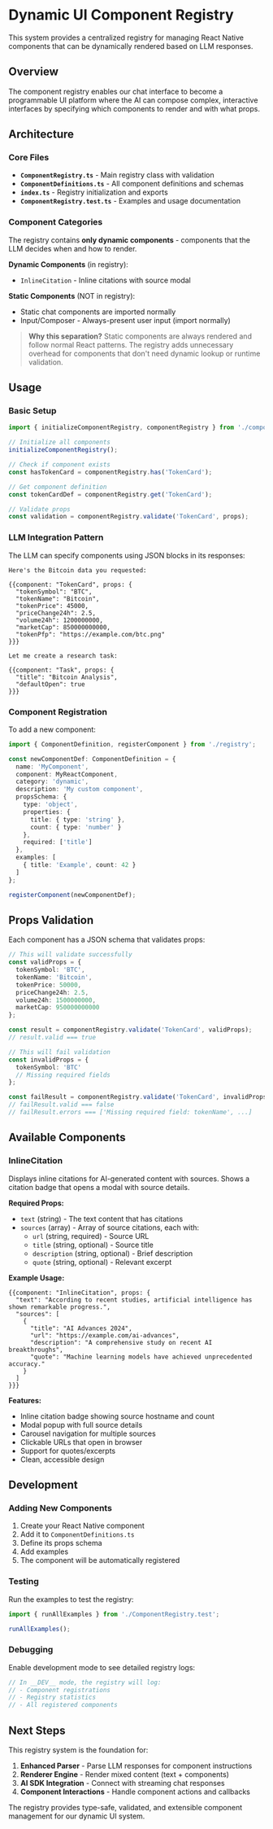 # Dynamic UI Component Registry

This system provides a centralized registry for managing React Native components that can be dynamically rendered based on LLM responses.

## Overview

The component registry enables our chat interface to become a programmable UI platform where the AI can compose complex, interactive interfaces by specifying which components to render and with what props.

## Architecture

### Core Files

- **`ComponentRegistry.ts`** - Main registry class with validation
- **`ComponentDefinitions.ts`** - All component definitions and schemas
- **`index.ts`** - Registry initialization and exports
- **`ComponentRegistry.test.ts`** - Examples and usage documentation

### Component Categories

The registry contains **only dynamic components** - components that the LLM decides when and how to render.

**Dynamic Components** (in registry):
- `InlineCitation` - Inline citations with source modal

**Static Components** (NOT in registry):
- Static chat components are imported normally
- Input/Composer - Always-present user input (import normally)

> **Why this separation?** Static components are always rendered and follow normal React patterns. The registry adds unnecessary overhead for components that don't need dynamic lookup or runtime validation.

## Usage

### Basic Setup

```typescript
import { initializeComponentRegistry, componentRegistry } from './components/registry';

// Initialize all components
initializeComponentRegistry();

// Check if component exists
const hasTokenCard = componentRegistry.has('TokenCard');

// Get component definition
const tokenCardDef = componentRegistry.get('TokenCard');

// Validate props
const validation = componentRegistry.validate('TokenCard', props);
```

### LLM Integration Pattern

The LLM can specify components using JSON blocks in its responses:

```
Here's the Bitcoin data you requested:

{{component: "TokenCard", props: {
  "tokenSymbol": "BTC",
  "tokenName": "Bitcoin",
  "tokenPrice": 45000,
  "priceChange24h": 2.5,
  "volume24h": 1200000000,
  "marketCap": 850000000000,
  "tokenPfp": "https://example.com/btc.png"
}}}

Let me create a research task:

{{component: "Task", props: {
  "title": "Bitcoin Analysis",
  "defaultOpen": true
}}}
```

### Component Registration

To add a new component:

```typescript
import { ComponentDefinition, registerComponent } from './registry';

const newComponentDef: ComponentDefinition = {
  name: 'MyComponent',
  component: MyReactComponent,
  category: 'dynamic',
  description: 'My custom component',
  propsSchema: {
    type: 'object',
    properties: {
      title: { type: 'string' },
      count: { type: 'number' }
    },
    required: ['title']
  },
  examples: [
    { title: 'Example', count: 42 }
  ]
};

registerComponent(newComponentDef);
```

## Props Validation

Each component has a JSON schema that validates props:

```typescript
// This will validate successfully
const validProps = {
  tokenSymbol: 'BTC',
  tokenName: 'Bitcoin',
  tokenPrice: 50000,
  priceChange24h: 2.5,
  volume24h: 1500000000,
  marketCap: 950000000000
};

const result = componentRegistry.validate('TokenCard', validProps);
// result.valid === true

// This will fail validation
const invalidProps = {
  tokenSymbol: 'BTC'
  // Missing required fields
};

const failResult = componentRegistry.validate('TokenCard', invalidProps);
// failResult.valid === false
// failResult.errors === ['Missing required field: tokenName', ...]
```

## Available Components

### InlineCitation
Displays inline citations for AI-generated content with sources. Shows a citation badge that opens a modal with source details.

**Required Props:**
- `text` (string) - The text content that has citations
- `sources` (array) - Array of source citations, each with:
  - `url` (string, required) - Source URL
  - `title` (string, optional) - Source title
  - `description` (string, optional) - Brief description
  - `quote` (string, optional) - Relevant excerpt

**Example Usage:**
```
{{component: "InlineCitation", props: {
  "text": "According to recent studies, artificial intelligence has shown remarkable progress.",
  "sources": [
    {
      "title": "AI Advances 2024",
      "url": "https://example.com/ai-advances",
      "description": "A comprehensive study on recent AI breakthroughs",
      "quote": "Machine learning models have achieved unprecedented accuracy."
    }
  ]
}}}
```

**Features:**
- Inline citation badge showing source hostname and count
- Modal popup with full source details
- Carousel navigation for multiple sources
- Clickable URLs that open in browser
- Support for quotes/excerpts
- Clean, accessible design

## Development

### Adding New Components

1. Create your React Native component
2. Add it to `ComponentDefinitions.ts`
3. Define its props schema
4. Add examples
5. The component will be automatically registered

### Testing

Run the examples to test the registry:

```typescript
import { runAllExamples } from './ComponentRegistry.test';

runAllExamples();
```

### Debugging

Enable development mode to see detailed registry logs:

```typescript
// In __DEV__ mode, the registry will log:
// - Component registrations
// - Registry statistics
// - All registered components
```

## Next Steps

This registry system is the foundation for:

1. **Enhanced Parser** - Parse LLM responses for component instructions
2. **Renderer Engine** - Render mixed content (text + components)
3. **AI SDK Integration** - Connect with streaming chat responses
4. **Component Interactions** - Handle component actions and callbacks

The registry provides type-safe, validated, and extensible component management for our dynamic UI system.
